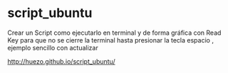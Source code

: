 # script_ubuntu
Crear un Script  como ejecutarlo en terminal y de forma gráfica con Read Key para que no se cierre la terminal hasta presionar la tecla espacio , ejemplo sencillo con actualizar


http://huezo.github.io/script_ubuntu/
